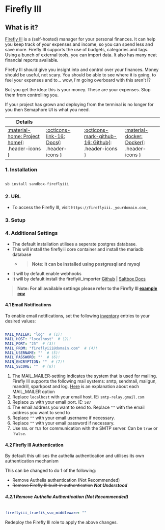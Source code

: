 # Firefly III

## What is it?

[Firefly III](https://www.firefly-iii.org) is a (self-hosted) manager for your personal finances. It can help you keep track of your expenses and income, so you can spend less and save more. Firefly III supports the use of budgets, categories and tags. Using a bunch of external tools, you can import data. It also has many neat financial reports available.

Firefly III should give you insight into and control over your finances. Money should be useful, not scary. You should be able to see where it is going, to feel your expenses and to... wow, I'm going overboard with this aren't I?

But you get the idea: this is your money. These are your expenses. Stop them from controlling you.

If your project has grown and deploying from the terminal is no longer for you then Semaphore UI is what you need.

| Details     |             |             |             |
|-------------|-------------|-------------|-------------|
| [:material-home: Project home](https://www.firefly-iii.org){: .header-icons } | [:octicons-link-16: Docs](https://docs.firefly-iii.org/?mtm_campaign=firefly-iii-org&mtm_kwd=top-link){: .header-icons } | [:octicons-mark-github-16: Github](https://github.com/firefly-iii/firefly-iii/){: .header-icons } | [:material-docker: Docker](https://docs.firefly-iii.org/how-to/firefly-iii/installation/docker/){: .header-icons }|

### 1. Installation

``` shell

sb install sandbox-fireflyiii

```

### 2. URL

- To access the Firefly III, visit `https://fireflyiii._yourdomain.com_`

### 3. Setup

### 4. Additional Settings

- The default installation utilises a seperate postgres database.
- This will install the fireflyiii core container and install the mariadb database
  - > **Note: It can be installed using postgresql and mysql**
- It will by default enable webhooks
- It will by default install the fireflyiii_importer [Github](https://github.com/firefly-iii/data-importer) | [Saltbox Docs]()

> **Note: For all available settings please refer to the Firefly III [example env](https://raw.githubusercontent.com/firefly-iii/firefly-iii/main/.env.example)**

#### 4.1 Email Notifications
To enable email notifications, set the following [inventory](../../saltbox/inventory/index.md) entries to your desired values:

``` yaml title="Firefly III Email Settings"

MAIL_MAILER: "log"  # (1)!
MAIL_HOST: "localhost"  # (2)!
MAIL_PORT: "25"  # (3)!
MAIL_FROM: "fireflyiii@domain.com"  # (4)!
MAIL_USERNAME: ""  # (5)!
MAIL_PASSWORD: ""  # (6)!
MAIN_ENCRYPTION: ""  # (7)!
MAIL_SECURE: ""  # (8)!
```

1. The MAIL_MAILER-setting indicates the system that is used for mailing. Firefly III supports the following mail systems: smtp, sendmail, mailgun, mandrill, sparkpost and log. [Here](https://docs.firefly-iii.org/how-to/firefly-iii/advanced/notifications/#email) is an explanation about each MAIL_MAILER option
2. Replace `localhost` with your email host. IE: `smtp-relay.gmail.com`
4. Replace `25` with your email port. IE: `587`
3. The email address you want to send to. Replace `""` with the email address you want to send to
5. Replace `""` with your email username if necessary.
6. Replace `""` with your email password if necessary.
7. Use `SSL` or `TLS` for communication with the SMTP server. Can be `true` or '`false`.

#### 4.2 Firefly III Authentication
By default this utilises the authelia authentication and utilises its own authentication mechanism

This can be changed to do 1 of the following:
- Remove Authelia authentication (Not Recommended)
- ~~Remove Firefly III built-in authentication~~ ***Not Understood***

##### 4.2.1 Remove Authelia Authentication (Not Recommended)

``` yaml title="Firefly III Remove Authelia"

fireflyiii_traefik_sso_middleware: ""
```

Redeploy the Firefly III role to apply the above changes.